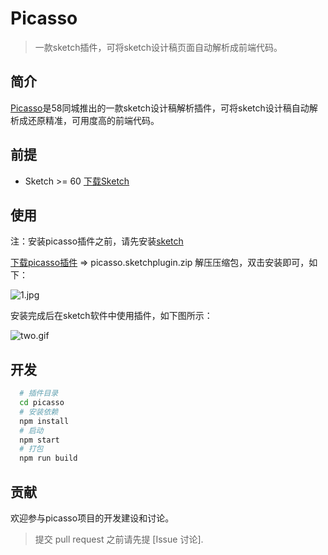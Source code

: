 
# Picasso

> 一款sketch插件，可将sketch设计稿页面自动解析成前端代码。
## 简介

[Picasso](https://github.com/wuba/Picasso/releases/download/v2.0.10/picasso.sketchplugin.zip)是58同城推出的一款sketch设计稿解析插件，可将sketch设计稿自动解析成还原精准，可用度高的前端代码。

## 前提
- Sketch >= 60 [下载Sketch](https://www.sketch.com/)
## 使用
注：安装picasso插件之前，请先安装[sketch](https://www.sketch.com/)

[下载picasso插件](https://github.com/wuba/Picasso/releases/download/v2.0.10/picasso.sketchplugin.zip) => picasso.sketchplugin.zip 解压压缩包，双击安装即可，如下：

![1.jpg](https://wos.58cdn.com.cn/IjGfEdCbIlr/ishare/f3c38c05-9051-4b87-b5ad-32439b0dfed71.jpg)

安装完成后在sketch软件中使用插件，如下图所示：

![two.gif](https://wos.58cdn.com.cn/IjGfEdCbIlr/ishare/43582d7b-0d66-4cc1-b240-7ba55aaa4acctwo.gif)

## 开发
``` sh
  # 插件目录
  cd picasso
  # 安装依赖
  npm install
  # 启动
  npm start
  # 打包
  npm run build
```
## 贡献
欢迎参与picasso项目的开发建设和讨论。
> 提交 pull request 之前请先提 [Issue 讨论].
